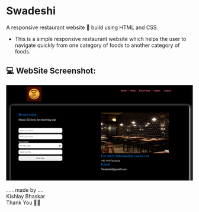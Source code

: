 # Swadeshi
A responsive restaurant website 🍒 build using HTML and CSS. 
- This is a simple responsive restaurant website which helps the user to navigate quickly from one category of foods to another category of foods.

## 💻 WebSite Screenshot:

<img src="sample\Screenshot 01.png" alt="Alt text" title="Optional title">
<!-- <br/>
.![Application screenshot](./sample/screenshot02.png)
<br/>
.![Application screenshot](./sample/screenshot03.png) -->


.
.
.
made by ....
<br/>
Kishlay Bhaskar
<br/>
Thank You 🧑‍💻


